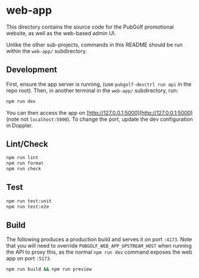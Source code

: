 # web-app

This directory contains the source code for the PubGolf promotional website, as well as the web-based admin UI.

Unlike the other sub-projects, commands in this README should be run within the `web-app/` subdirectory.

## Development

First, ensure the app server is running, (use `pubgolf-devctrl run api` in the repo root). Then, in another terminal in the `web-app/` subdirectory, run:

```sh
npm run dev
```

You can then access the app on [http://127.0.0.1:5000](http://127.0.0.1:5000) (note not `localhost:5000`). To change the port, update the dev configuration in Doppler.

## Lint/Check

```sh
npm run lint
npm run format
npm run check
```

## Test

```sh
npm run test:unit
npm run test:e2e
```

## Build
The following produces a production build and serves it on port `:4173`. Note that you will need to override `PUBGOLF_WEB_APP_UPSTREAM_HOST` when running the API to proxy this, as the normal `npm run dev` command exposes the web app on port `:5173`.

```sh
npm run build && npm run preview
```

